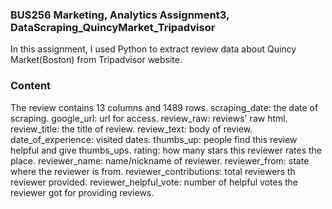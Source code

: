 ### BUS256 Marketing, Analytics Assignment3, DataScraping_QuincyMarket_Tripadvisor
In this assignment, I used Python to extract review data about Quincy Market(Boston) from Tripadvisor website. 

### Content
The review contains 13 columns and 1489 rows.
scraping_date: the date of scraping.
google_url: url for access.
review_raw: reviews' raw html.
review_title: the title of review.
review_text: body of review.
date_of_experience: visited dates.
thumbs_up: people find this review helpful and give thumbs_ups.
rating: how many stars this reviewer rates the place.
reviewer_name: name/nickname of reviewer.
reviewer_from: state where the reviewer is from.
reviewer_contributions: total reviewers th reviewer provided.
reviewer_helpful_vote: number of helpful votes the reviewer got for providing reviews.
